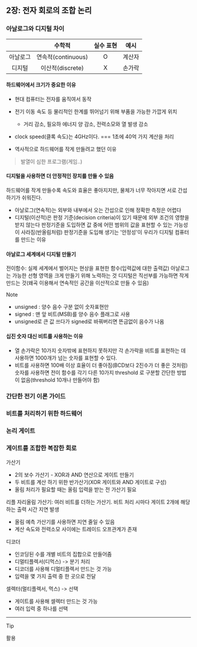 ## 2장: 전자 회로의 조합 논리

### 아날로그와 디지털 차이

|  | 수학적 |실수 표현| 예시 |
|:--:|:--:|:--:|:--:|
|아날로그 |연속적(continuous)|O|계산자|
|디지털 |이산적(discrete)|X|손가락|


#### 하드웨어에서 크기가 중요한 이유

- 현대 컴퓨터는 전자를 움직여서 동작
- 전기 이동 속도 등 물리적인 한계를 뛰어넘기 위해 부품을 가능한 가깝게 위치
  - 거리 감소, 필요하 에너지 양 감소, 전력소모와 열 발생 감소
  

- clock speed(클록 속도)는 4GHz이다. === 1초에 40억 가지 계산을 처리  
- 역사적으로 하드웨어를 작게 만들려고 했던 이유


> 발열이 심한 프로그램(게임..)

#### 디지털을 사용하면 더 안정적인 장치를 만들 수 있음

하드웨어를 작게 만들수록 속도와 효율은 좋아지지만, 물체가 너무 작아지면 서로 간섭하기가 쉬워진다.
- 아날로그(연속적)는 외부와 내부에서 오는 간섭으로 인해 정확한 측정은 어렵다
- 디지털(이산적)은 판정 기준(decision criteria)이 있기 때문에 외부 조건의 영향을 받지 않는다
판정기준을 도입하면 값 중에 어떤 범위의 값을 표현할 수 있는 가능성이 사라짐(반올림처럼)
판정기준을 도입해 생기는 '안정성'이 우리가 디지털 컴퓨터를 만드는 이유

#### 아날로그 세계에서 디지털 만들기

전이함수: 실제 세계에서 벌어지는 현상을 표현한 함수(입력값에 대한 출력값)
아날로그는 가능한 선형 영역을 크게 만들기 위해 노력하는 것
디지털은 직선부를 가능하면 작게 만드는 것(왜곡 이용해서 연속적인 공간을 이산적으로 만들 수 있음)


> [!NOTE]
> - unsigned : 양수 음수 구분 없이 숫자표현만
> - signed : 맨 앞 비트(MSB)를 양수 음수 플래그로 사용
> - unsigned로 큰 값 쓰다가 signed로 바꿔버리면 뜬금없이 음수가 나옴

#### 십진 숫자 대신 비트를 사용하는 이유

- 열 손가락은 10가지 숫자밖에 표현하지 못하지만 각 손가락을 비트를 표현하는 데 사용하면 1000개가 넘는 숫자를 표현할 수 있다.
- 비트를 사용하면 100배 이상 효율이 더 좋아짐(BCD보다 2진수가 더 좋은 것처럼)
숫자를 사용하면 전이 함수를 각기 다른 10가지 threshold 로 구분할 간단한 방법이 없음(threshold 10개나 만들어야 함)

### 간단한 전기 이론 가이드




### 비트를 처리하기 위한 하드웨어


### 논리 게이트

### 게이트를 조합한 복잡한 회로

가산기
- 2의 보수 가산기 - XOR과 AND 연산으로 게이트 만들기
- 두 비트를 계산 하기 위한 반가산기(XOR 게이트와 AND 게이트로 구성)
- 올림 처리가 필요할 때는 올림 입력을 받는 전 가산기 필요


리플 자리올림 가산기: 여러 비트를 더하는 가산기. 비트 처리 시마다 게이트 2개에 해당하는 출력 시간 지연 발생
- 올림 예측 가산기를 사용하면 지연 줄일 수 있음
- 계산 속도와 전력소모 사이에는 트레이드 오프관계가 존재

디코더
- 인코딩된 수를 개별 비트의 집합으로 만들어줌
- 디멀티플렉서(디먹스) -> 분기 처리
- 디코더를 사용해 디멀티플렉서 만드는 것 가능
- 입력을 몇 가지 출력 중 한 곳으로 전달

셀렉터(멀티플렉서, 먹스) -> 선택
- 게이트를 사용해 셀렉터 만드는 것 가능
- 여러 입력 중 하나를 선택

---

> [!Tip]
> 활용
